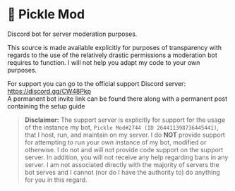 # :cucumber: Pickle Mod
Discord bot for server moderation purposes.

This source is made available explicitly for purposes of transparency with regards
to the use of the relatively drastic permissions a moderation bot requires to function.
I will not help you adapt my code to your own purposes.

For support you can go to the official support Discord server: https://discord.gg/CW48Pkp  
A permanent bot invite link can be found there along with a permanent post containing
the setup guide

>**Disclaimer:** The support server is explicitly for support for the usage of
the instance my bot, `Pickle Mod#2744 (ID 264411398736445441)`, that I host, run,
and maintain on my server. I do **NOT** provide support for attempting to run your
own instance of my bot, modified or otherwise. I do not and will not provide code
support on the support server. In addition, you will not receive any help regarding
bans in any server. I am not associated directly with the majority of servers the
bot serves and I cannot (nor do I have the authority to) do anything for you in
this regard.
